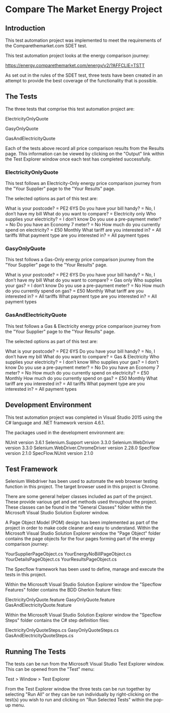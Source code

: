 # Compare The Market Energy Project

## Introduction
This test automation project was implemented to meet the requirements of the Comparethemarket.com SDET test.

This test automation project looks at the energy comparison journey:

https://energy.comparethemarket.com/energy/v2/?AFFCLIE=TSTT

As set out in the rules of the SDET test, three tests have been created in an attempt to provide the best coverage of the functionality that is possible.

## The Tests

The three tests that comprise this test automation project are:

ElectricityOnlyQuote

GasyOnlyQuote

GasAndElectricityQuote

Each of the tests above record all price comparison results from the Results page. This information can be viewed by clicking on the "Output" link within the Test Explorer window once each test has completed successfully.

### ElectricityOnlyQuote

This test follows an Electricity-Only energy price comparison journey from the "Your Supplier" page to the "Your Results" page. 

The selected options as part of this test are:

What is your postcode? = PE2 6YS
Do you have your bill handy? = No, I don’t have my bill
What do you want to compare? = Electricity only
Who supplies your electricity? = I don’t know
Do you use a pre-payment meter? = No
Do you have an Economy 7 meter? = No
How much do you currently spend on electricity? = £50 Monthly
What tariff are you interested in? = All tariffs
What payment type are you interested in? = All payment types

### GasyOnlyQuote

This test follows a Gas-Only energy price comparison journey from the "Your Supplier" page to the "Your Results" page. 

What is your postcode? = PE2 6YS
Do you have your bill handy? = No, I don’t have my bill
What do you want to compare? =  Gas only
Who supplies your gas? = I don’t know
Do you use a pre-payment meter? = No
How much do you currently spend on gas? = £50 Monthly
What tariff are you interested in? = All tariffs
What payment type are you interested in? = All payment types

### GasAndElectricityQuote

This test follows a Gas & Electricity energy price comparison journey from the "Your Supplier" page to the "Your Results" page. 

The selected options as part of this test are:

What is your postcode? = PE2 6YS
Do you have your bill handy? = No, I don’t have my bill
What do you want to compare? =  Gas & Electricity 
Who supplies your electricity? = I don’t know
Who supplies your gas? = I don’t know
Do you use a pre-payment meter? = No
Do you have an Economy 7 meter? = No
How much do you currently spend on electricity? = £50 Monthly
How much do you currently spend on gas? = £50 Monthly
What tariff are you interested in? = All tariffs
What payment type are you interested in? = All payment types

## Development Environment

This test automation project was completed in Visual Studio 2015 using the C# language and .NET framework version 4.6.1.

The packages used in the development environment are: 

NUnit version 3.6.1
Selenium.Support version 3.3.0
Selenium.WebDriver version 3.3.0
Selenium.WebDriver.ChromeDriver version 2.28.0
SpecFlow version 2.1.0
SpecFlow.NUnit version 2.1.0

## Test Framework

Selenium Webdriver has been used to automate the web browser testing function in this project. The target browser used in this project is Chrome.

There are some general helper classes included as part of the project. These provide various get and set methods used throughout the project. These classes can be found in the "General Classes" folder within the Microsoft Visual Studio Solution Explorer window.

A Page Object Model (POM) design has been implemented as part of the project in order to make code cleaner and easy to understand. Within the Microsoft Visual Studio Solution Explorer window the "Page Object" folder contains the page objects for the four pages forming part of the energy comparison journey:

YourSupplierPageObject.cs
YourEnergyNoBillPageObject.cs
YourDetailsPageObject.cs
YourResultsPageObject.cs

The Specflow framework has been used to define, manage and execute the tests in this project.

Within the Microsoft Visual Studio Solution Explorer window the "Specflow Features" folder contains the BDD Gherkin feature files:

ElectricityOnlyQuote.feature
GasyOnlyQuote.feature
GasAndElectricityQuote.feature

Within the Microsoft Visual Studio Solution Explorer window the "Specflow Steps" folder contains the C# step definition files:

ElectricityOnlyQuoteSteps.cs
GasyOnlyQuoteSteps.cs
GasAndElectricityQuoteSteps.cs

## Running The Tests

The tests can be run from the Microsoft Visual Studio Test Explorer window. This can be opened from the "Test" menu:

Test > Window > Test Explorer

From the Test Explorer window the three tests can be run together by selecting "Run All" or they can be run individually by right-clicking on the test(s) you wish to run and clicking on "Run Selected Tests" within the pop-up menu.
